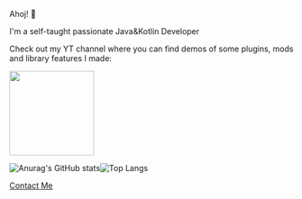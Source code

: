 Ahoj! 👋

I'm a self-taught passionate Java&Kotlin Developer

<p>Check out my YT channel where you can find demos of some plugins,
mods and library features I made:

<p><a target="_blank" href="https://www.youtube.com/channel/UCPlvJUaG6ZfdYasCjSFHoqw" alt="YouTube">
    <img width=150px align="center" src="https://static.vecteezy.com/system/resources/thumbnails/022/721/714/small/youtube-logo-for-popular-online-media-content-creation-website-and-application-free-png.png">
</a></p></p>


![Anurag's GitHub stats](https://github-readme-stats.vercel.app/api?username=Phoenix-Ra&show_icons=true&theme=radical)![Top Langs](https://github-readme-stats.vercel.app/api/top-langs/?username=Phoenix-Ra&size_weight=0.5&count_weight=0.5&langs_count=8&theme=radical)

[Contact Me](https://discord.gg/R2Wk5ZRXxp)
